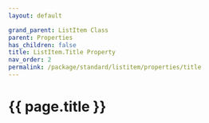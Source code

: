 ```yaml
---
layout: default

grand_parent: ListItem Class
parent: Properties
has_children: false
title: ListItem.Title Property
nav_order: 2
permalink: /package/standard/listitem/properties/title
---
```

# {{ page.title }}
